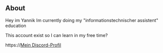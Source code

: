 ## About
Hey im Yannik
Im currently doing my "informationstechnischer assistent" education

This account exist so I can learn in my free time?

https://[Mein Discord-Profil](discord.com/users/564142948757929985)

<!--
**Chaosboy02070/Chaosboy02070** is a ✨ _special_ ✨ repository because its `README.md` (this file) appears on your GitHub profile.

Here are some ideas to get you started:

- 🔭 I’m currently working on ...
- 🌱 I’m currently learning ...
- 👯 I’m looking to collaborate on ...
- 🤔 I’m looking for help with ...
- 💬 Ask me about ...
- 📫 How to reach me: ...
- 😄 Pronouns: ...
- ⚡ Fun fact: ...
-->
